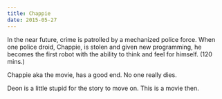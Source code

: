 ```yaml
---
title: Chappie
date: 2015-05-27
---
```


In the near future, crime is patrolled by a mechanized police force. When one police droid, Chappie, is stolen and given new programming, he becomes the first robot with the ability to think and feel for himself. (120 mins.)

Chappie aka the movie, has a good end. No one really dies.

Deon is a little stupid for the story to move on. This is a movie then.